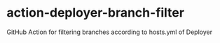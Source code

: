 # action-deployer-branch-filter
GitHub Action for filtering branches according to hosts.yml of Deployer
